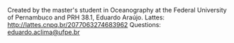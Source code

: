 Created by the master's student in Oceanography at the Federal University of Pernambuco and PRH 38.1, Eduardo Araújo.
Lattes: http://lattes.cnpq.br/2077063274683962
Questions: eduardo.aclima@ufpe.br
